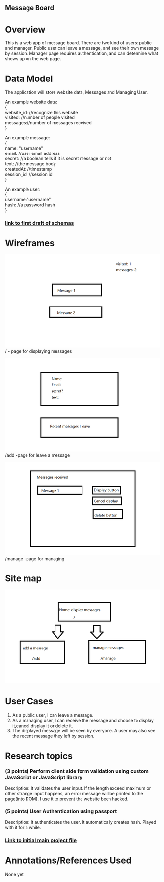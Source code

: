 ## Message Board

# Overview
This is a web app of message board. There are two kind of users: public and manager. Public user can leave a message, and see their own message by session. Manager page requires authentication, and can determine what shows up on the web page.

# Data Model

The application will store website data, Messages and Managing User.

An example website data:  
{  
  website_id: //recognize this website  
  visited: //number of people visited  
  messages://number of messages received  
}


An example message:  
{  
  name: "username"  
  email: //user email address  
  secret: //a boolean tells if it is secret message or not  
  text: //the message body  
  createdAt: //timestamp   
  session_id: //session id  
}  

An example user:  
{  
  username:"username"  
  hash: //a password hash  
}  

### [link to first draft of schemas](/db.js)

# Wireframes



![Alt text](/public/img/display.png?raw=true "display")
<br/>
/ - page for displaying messages

![Alt text](/public/img/add.png?raw=true "display")
<br/>
/add  -page for leave a message

![Alt text](/public/img/manage.png?raw=true "display")
<br/>
/manage  -page for managing

# Site map

![Alt text](/public/img/sitemap.png?raw=true "display")


# User Cases
1. As a public user, I can leave a message.
2. As a managing user, I can receive the message and choose to display it,cancel display it or delete it.
3. The displayed message will be seen by everyone. A user may also see the recent message they left by session.

# Research topics
### (3 points) Perform client side form validation using custom JavaScript or JavaScript library
Description: It validates the user input. If the length exceed maximum or other strange input happens, an error message will be printed to the page(into DOM). I use it to prevent the website been hacked. 
### (5 points) User Authentication using passport
Description: It authenticates the user. It automatically creates hash. Played with it for a while.

### [Link to initial main project file](/app.js)

# Annotations/References Used
None yet

